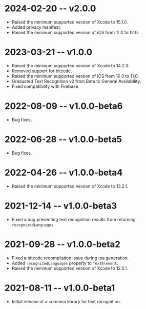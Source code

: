 # 2024-02-20 -- v2.0.0
- Raised the minimum supported version of Xcode to 15.1.0.
- Added privacy manifest.
- Raised the minimum supported version of iOS from 11.0 to 12.0.
# 2023-03-21 -- v1.0.0
- Raised the minimum supported version of Xcode to 14.2.0.
- Removed support for bitcode.
- Raised the minimum supported version of iOS from 10.0 to 11.0.
- Graduated Text Recognition v2 from Beta to General Availability.
- Fixed compatibility with Firebase.
# 2022-08-09 -- v1.0.0-beta6
- Bug fixes.
# 2022-06-28 -- v1.0.0-beta5
- Bug fixes.
# 2022-04-26 -- v1.0.0-beta4
- Raised the minimum supported version of Xcode to 13.2.1.
# 2021-12-14 -- v1.0.0-beta3
- Fixed a bug preventing text recognition results from returning `recognizedLanguages`.
# 2021-09-28 -- v1.0.0-beta2
- Fixed a bitcode recompilation issue during ipa generation.
- Added `recognizedLanguages` property to `TextElement`.
- Raised the minimum supported version of Xcode to 12.5.1.
# 2021-08-11 -- v1.0.0-beta1
- Initial release of a common library for text recognition.

